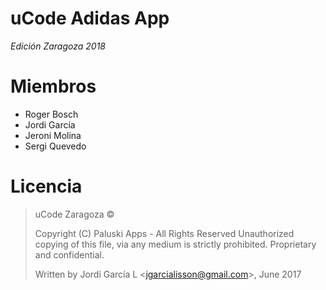 # uCode Adidas App #
_Edición Zaragoza 2018_

# Miembros
- Roger Bosch
- Jordi García
- Jeroni Molina
- Sergi Quevedo

# Licencia
>uCode Zaragoza ©
>
>Copyright (C) Paluski Apps  - All Rights Reserved
>Unauthorized copying of this file, via any medium is strictly prohibited.
>Proprietary and confidential.
>
>Written by Jordi García L <jgarcialisson@gmail.com\>, June 2017


